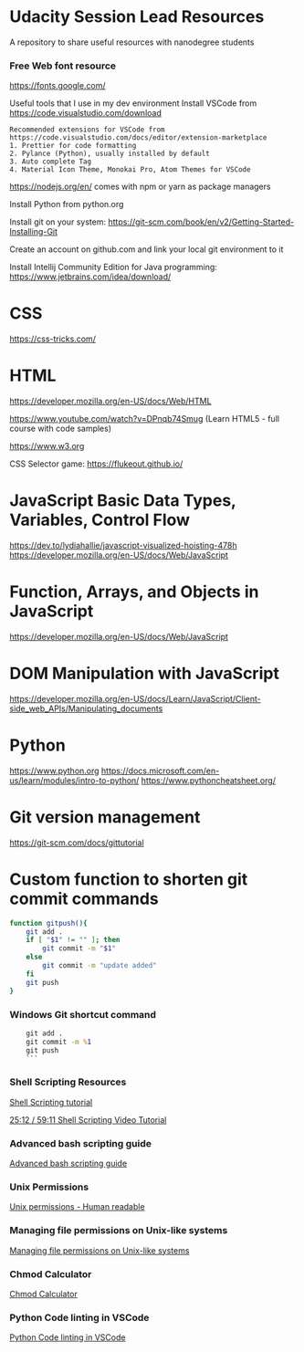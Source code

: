 # Udacity Session Lead Resources

A repository to share useful resources with nanodegree students

### Free Web font resource

https://fonts.google.com/

Useful tools that I use in my dev environment
Install VSCode from https://code.visualstudio.com/download

    Recommended extensions for VSCode from https://code.visualstudio.com/docs/editor/extension-marketplace
    1. Prettier for code formatting
    2. Pylance (Python), usually installed by default
    3. Auto complete Tag
    4. Material Icon Theme, Monokai Pro, Atom Themes for VSCode

https://nodejs.org/en/ comes with npm or yarn as package managers

Install Python from python.org

Install git on your system: https://git-scm.com/book/en/v2/Getting-Started-Installing-Git

Create an account on github.com and link your local git environment to it

Install Intellij Community Edition for Java programming: https://www.jetbrains.com/idea/download/

# CSS

https://css-tricks.com/

# HTML

https://developer.mozilla.org/en-US/docs/Web/HTML

https://www.youtube.com/watch?v=DPnqb74Smug (Learn HTML5 - full course with code samples)

https://www.w3.org

CSS Selector game:
https://flukeout.github.io/

# JavaScript Basic Data Types, Variables, Control Flow

https://dev.to/lydiahallie/javascript-visualized-hoisting-478h
https://developer.mozilla.org/en-US/docs/Web/JavaScript

# Function, Arrays, and Objects in JavaScript

https://developer.mozilla.org/en-US/docs/Web/JavaScript

# DOM Manipulation with JavaScript

https://developer.mozilla.org/en-US/docs/Learn/JavaScript/Client-side_web_APIs/Manipulating_documents

# Python

https://www.python.org
https://docs.microsoft.com/en-us/learn/modules/intro-to-python/
https://www.pythoncheatsheet.org/

# Git version management

https://git-scm.com/docs/gittutorial

# Custom function to shorten git commit commands

```bash
function gitpush(){
    git add .
    if [ "$1" != "" ]; then
        git commit -m "$1"
    else
        git commit -m "update added"
    fi
    git push
}
```

### Windows Git shortcut command

````bat
    git add .
    git commit -m %1
    git push
    ```
````

### Shell Scripting Resources

[Shell Scripting tutorial](https://www.shellscript.sh/functions.html)

[25:12 / 59:11
Shell Scripting Video Tutorial](https://www.youtube.com/watch?v=hwrnmQumtPw)

### Advanced bash scripting guide

[Advanced bash scripting guide](https://tldp.org/LDP/abs/abs-guide.pdf)

### Unix Permissions

[Unix permissions - Human readable](https://mason.gmu.edu/~montecin/UNIXpermiss.htm)

### Managing file permissions on Unix-like systems

[Managing file permissions on Unix-like systems](https://kb.iu.edu/d/abdb)

### Chmod Calculator

[Chmod Calculator](https://chmod-calculator.com/)

### Python Code linting in VSCode

[Python Code linting in VSCode](https://code.visualstudio.com/docs/python/linting)
